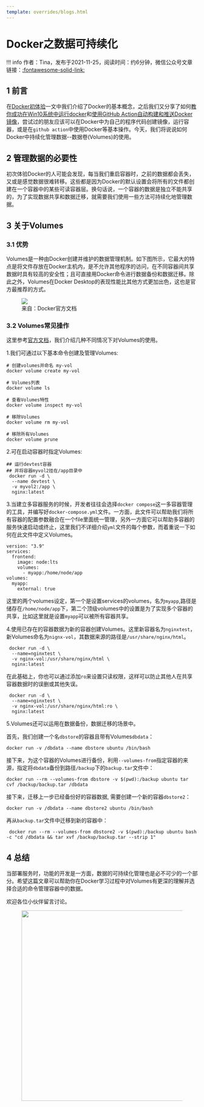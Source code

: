 ```yaml
---
template: overrides/blogs.html
---
```


# Docker之数据可持续化

!!! info
    作者：Tina，发布于2021-11-25，阅读时间：约6分钟，微信公众号文章链接：[:fontawesome-solid-link:]()

## 1 前言
在[Docker初体验](https://mp.weixin.qq.com/s/gfO5BiK9fqRtWf8rjP8mPA)一文中我们介绍了Docker的基本概念，之后我们又分享了如何[教你成功在Win10系统中运行docker](https://mp.weixin.qq.com/s/8B9ye55zpWCCVTA4g4fLQQ)和[使用GitHub Action自动构建和推送Docker镜像](https://mp.weixin.qq.com/s/BCzu346DvNga84vEUXUbTQ)，尝试过的朋友应该可以在Docker中为自己的程序代码创建镜像，运行容器，或是在`github action`中使用Docker等基本操作。今天，我们将说说如何Docker中持续化管理数据--数据卷(Volumes)的使用。

## 2 管理数据的必要性
初次体验Docker的人可能会发现，每当我们重启容器时，之前的数据都会丢失，又或是感觉数据很难转移。这些都是因为Docker的默认设置会将所有的文件都创建在一个容器中的某些可读容器层。换句话说，一个容器的数据是独立不能共享的，为了实现数据共享和数据迁移，就需要我们使用一些方法可持续化地管理数据。

## 3 关于Volumes
### 3.1 优势
Volumes是一种由Docker创建并维护的数据管理机制。如下图所示，它最大的特点是将文件存放在Docker主机内，是不允许其他程序的访问，在不同容器间共享数据时具有较高的安全性；且可直接用Docker命令进行数据备份和数据迁移。除此之外，Volumes在Docker Desktop的表现性能比其他方式更加出色，这也是官方最推荐的方式。

<figure>
  <img src="https://cdn.jsdelivr.net/gh/BulletTech2021/Pics/img/difference_ploy.png"  />
  <figcaption>来自：Docker官方文档</figcaption>
</figure>

### 3.2 Volumes常见操作
这里参考[官方文档](https://docs.docker.com/storage/volumes/ 'Docker Volumes')，我们介绍几种不同情况下对Volumes的使用。

1.我们可通过以下基本命令创建及管理Volumes:
```shell
# 创建volumes并命名 my-vol
docker volume create my-vol

# Volumes列表
docker volume ls

# 查看Volumes特性
docker volume inspect my-vol

# 移除Volumes
docker volume rm my-vol

# 移除所有Volumes
docker volume prune
```


2.可在启动容器时指定Volumes:

```shell
## 运行devtest容器
## 并将容器myvol2挂在/app目录中
 docker run -d \
  --name devtest \
  -v myvol2:/app \
  nginx:latest
```


3.当建立多容器服务的时候，开发者往往会选择`docker compose`这一多容器管理的工具，并编写好`docker-compose.yml`文件。一方面，此文件可以帮助我们将所有容器的配置参数融合在一个file里面统一管理，另外一方面它可以帮助多容器的服务快速启动或终止，这里我们不详细介绍`yml`文件的每个参数，而着重说一下如何在此文件中定义Volumes。

```shell
version: "3.9"
services:
  frontend:
    image: node:lts
    volumes:
      - myapp:/home/node/app
volumes:
  myapp:
    external: true
```
这里的两个volumes设定，第一个是设置services的volumes，名为`myapp`,路径是储存在`/home/node/app`下，第二个顶级volumes中的设置是为了实现多个容器的共享，比如这里就是设置`myapp`可以被所有容器共享。


4.使用已存在的容器数据为新的容器创建Volumes。这里新容器名为`nginxtest`，新Volumes命名为`nignx-vol`，其数据来源的路径是`/usr/share/nginx/html`。

```shell
 docker run -d \
  --name=nginxtest \
  -v nginx-vol:/usr/share/nginx/html \
  nginx:latest
```

在此基础上，你也可以通过添加`ro`来设置只读权限，这样可以防止其他人在共享容器数据时的误删或其他失误。

```shell
 docker run -d \
  --name=nginxtest \
  -v nginx-vol:/usr/share/nginx/html:ro \
  nginx:latest
```


5.Volumes还可以运用在数据备份，数据迁移的场景中。

首先，我们创建一个名`dbstore`的容器且带有Volumes`dbdata`：
```shell
docker run -v /dbdata --name dbstore ubuntu /bin/bash
```

接下来，为这个容器的Volumes进行备份，利用`--volumes-from`指定容器的来源，指定将`dbdata`备份到路径`/backup`下的`backup.tar`文件中：
```shell
docker run --rm --volumes-from dbstore -v $(pwd):/backup ubuntu tar cvf /backup/backup.tar /dbdata
```

接下来，迁移上一步已经备份好的容器数据, 需要创建一个新的容器`dbstore2`：

```shell
docker run -v /dbdata --name dbstore2 ubuntu /bin/bash
```

再从`backup.tar`文件中迁移到新的容器中：
```shell
 docker run --rm --volumes-from dbstore2 -v $(pwd):/backup ubuntu bash -c "cd /dbdata && tar xvf /backup/backup.tar --strip 1"
```

## 4 总结
当部署服务时，功能的开发是一方面，数据的可持续化管理也是必不可少的一个部分。希望这篇文章可以帮助你在Docker学习过程中对Volumes有更深的理解并选择合适的命令管理容器中的数据。

欢迎各位小伙伴留言讨论。

<figure>
  <img src="https://cdn.jsdelivr.net/gh/BulletTech2021/Pics/2021-6-14/1623639526512-1080P%20(Full%20HD)%20-%20Tail%20Pic.png" width="500" />
</figure>

